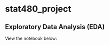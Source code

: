 # stat480_project


## Exploratory Data Analysis (EDA)

View the notebook below:

<script src="https://gist.github.com/fsaudm/2a7d013cd0e36787c8a1316fabae222f.js"></script>
